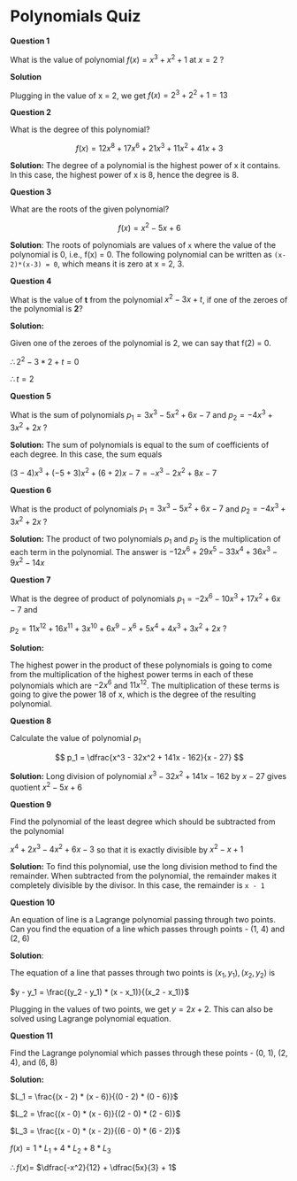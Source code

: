 # Polynomials Quiz

**Question 1**

What is the value of polynomial $f(x) = x^3 + x^2 + 1$ at $x = 2$ ?

**Solution**

Plugging in the value of x = 2, we get $f(x) = 2^3 + 2^2 + 1 = 13$

**Question 2**

What is the degree of this polynomial?

$$
f(x) = 12x^8 + 17x^6 + 21x^3 + 11x^2 + 41x + 3
$$

**Solution:** The degree of a polynomial is the highest power of x it contains. In this case, the highest power of x is 8, hence the degree is 8.

**Question 3**

What are the roots of the given polynomial?

$$
f(x) = x^2 - 5x + 6
$$

**Solution**: The roots of polynomials are values of `x` where the value of the polynomial is 0, i.e., f(x) = 0. The following polynomial can be written as `(x-2)*(x-3) = 0`, which means it is zero at x = 2, 3.

**Question 4**

What is the value of **t** from the polynomial $x^2 -3x + t$, if one of the zeroes of the polynomial is **2**?

**Solution:** 

Given one of the zeroes of the polynomial is 2, we can say that f(2) = 0.

$\therefore 2^2 - 3*2 + t = 0$

$\therefore t = 2$

**Question 5**

What is the sum of polynomials $p_1 = 3x^3 - 5x^2 + 6x - 7$ and $p_2 = -4x^3 + 3x^2 + 2x$ ?

**Solution:** The sum of polynomials is equal to the sum of coefficients of each degree. In this case, the sum equals

$(3 - 4)x^3 + (-5 + 3)x^2 + (6 + 2)x - 7 = -x^3 - 2x^2 + 8x - 7$

**Question 6**

What is the product of polynomials $p_1 = 3x^3 - 5x^2 + 6x - 7$ and $p_2 = -4x^3 + 3x^2 + 2x$ ?

**Solution:** The product of two polynomials $p_1$ and $p_2$ is the multiplication of each term in the polynomial. The answer is $-12x^6 + 29x^5 - 33x^4 + 36x^3 - 9x^2 - 14x$

**Question 7**

What is the degree of product of polynomials $p_1 = -2x^6 - 10x^3 + 17x^2 + 6x - 7$ and

 $p_2 = 11x^{12} + 16x^{11} + 3x^{10} + 6x^9 - x^6 + 5x^4 + 4x^3 + 3x^2 + 2x$ ?

**Solution:**

The highest power in the product of these polynomials is going to come from the multiplication of the highest power terms in each of these polynomials which are $-2x^6$ and $11x^{12}$. The multiplication of these terms is going to give the power 18 of x, which is the degree of the resulting polynomial.

**Question 8**

Calculate the value of polynomial $p_1$

$$
p_1 = \dfrac{x^3 - 32x^2 + 141x - 162}{x - 27}
$$

**Solution:** Long division of polynomial $x^3 - 32x^2 + 141x - 162$ by $x - 27$ gives quotient $x^2 - 5x + 6$

**Question 9**

Find the polynomial of the least degree which should be subtracted from the polynomial

 $x^4 + 2x^3 - 4x^2 + 6x - 3$ so that it is exactly divisible by $x^2 - x + 1$

**Solution:** To find this polynomial, use the long division method to find the remainder. When subtracted from the polynomial, the remainder makes it completely divisible by the divisor. In this case, the remainder is `x - 1`

**Question 10**

An equation of line is a Lagrange polynomial passing through two points. Can you find the equation of a line which passes through points - (1, 4) and (2, 6)

**Solution**:

The equation of a line that passes through two points is $(x_1, y_1), (x_2, y_2)$ is

$y - y_1 = \frac{(y_2 - y_1) * (x - x_1)}{(x_2 - x_1)}$

Plugging in the values of two points, we get $y = 2x + 2$. This can also be solved using Lagrange polynomial equation.

**Question 11**

Find the Lagrange polynomial which passes through these points - (0, 1), (2, 4), and (6, 8)

**Solution:**

$L_1 = \frac{(x - 2) * (x - 6)}{(0 - 2) * (0 - 6)}$

$L_2 = \frac{(x - 0) * (x - 6)}{(2 - 0) * (2 - 6)}$

$L_3 = \frac{(x - 0) * (x - 2)}{(6 - 0) * (6 - 2)}$

$f(x) = 1 * L_1 + 4 * L_2 + 8 * L_3$

$\therefore f(x) =$  $\dfrac{-x^2}{12} + \dfrac{5x}{3} + 1$